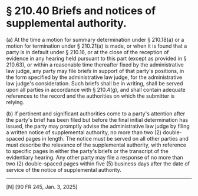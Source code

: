 # § 210.40   Briefs and notices of supplemental authority.

(a) At the time a motion for summary determination under § 210.18(a) or a motion for termination under § 210.21(a) is made, or when it is found that a party is in default under § 210.16, or at the close of the reception of evidence in any hearing held pursuant to this part (except as provided in § 210.63), or within a reasonable time thereafter fixed by the administrative law judge, any party may file briefs in support of that party's positions, in the form specified by the administrative law judge, for the administrative law judge's consideration. Such briefs shall be in writing, shall be served upon all parties in accordance with § 210.4(g), and shall contain adequate references to the record and the authorities on which the submitter is relying.


(b) If pertinent and significant authorities come to a party's attention after the party's brief has been filed but before the final initial determination has issued, the party may promptly advise the administrative law judge by filing a written notice of supplemental authority, no more than two (2) double-spaced pages in length. The notice must be served on all other parties and must describe the relevance of the supplemental authority, with reference to specific pages in either the party's briefs or the transcript of the evidentiary hearing. Any other party may file a response of no more than two (2) double-spaced pages within five (5) business days after the date of service of the notice of supplemental authority.





---

[N] [90 FR 245, Jan. 3, 2025]




